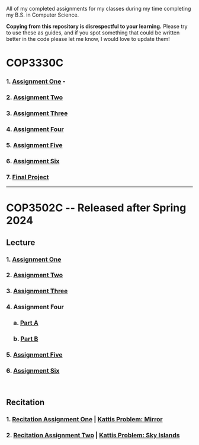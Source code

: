 All of my completed assignments for my classes during my time completing my B.S. in Computer Science. 

**Copying from this repository is disrespectful to your learning.** Please try to use these as guides, and if you spot something that could be written better in the code please let me know, I would love to update them!

# COP3330C

### 1. [Assignment One](/COP3330/Unit1_HW1.java) - 
### 2. [Assignment Two](/COP3330/Unit4_HW2.java)
### 3. [Assignment Three](/COP3330/Unit5_HW3.java)
### 4. [Assignment Four](/COP3330/Unit6_HW4.java)
### 5. [Assignment Five](/COP3330/Unit7_HW5.java)
### 6. [Assignment Six](/COP3330/Unit9_HW6.java)
### 7. [Final Project](/COP3330/FinalProject.java)
---

# COP3502C -- Released after Spring 2024
## Lecture
### 1. [Assignment One](/COP3502/P0/signoftrouble.c)
### 2. [Assignment Two](/COP3502/P1/assignedseating.c)
### 3. [Assignment Three](/COP3502/P2/movieline.c)
### 4. Assignment Four
### &nbsp;&nbsp;&nbsp;&nbsp; a. [Part A](/COP3502/P3/wheretosita.c)
### &nbsp;&nbsp;&nbsp;&nbsp; b. [Part B](/COP3502/P3/wheretositb.c)
### 5. [Assignment Five](/COP3502/P4/projector.c)
### 6. [Assignment Six](/COP3502/P5/loyalty.c)
<br>

## Recitation
### 1. [Recitation Assignment One](/COP3502/RP1/mirror.c) | [Kattis Problem: Mirror](https://open.kattis.com/problems/mirror)
### 2. [Recitation Assignment Two](/COP3502/RP2/skyislands.c) | [Kattis Problem: Sky Islands](https://open.kattis.com/problems/skyislands)

